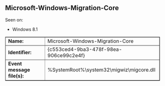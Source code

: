 ## Microsoft-Windows-Migration-Core

Seen on:
* Windows 8.1

<table border="1" class="docutils">
  <tbody>
    <tr>
      <td><b>Name:</b></td>
      <td>Microsoft-Windows-Migration-Core</td>
    </tr>
    <tr>
      <td><b>Identifier:</b></td>
      <td>{c553ced4-9ba3-478f-98ea-906ce99c2e4f}</td>
    </tr>
    <tr>
      <td><b>Event message file(s):</b></td>
      <td>%SystemRoot%\system32\migwiz\migcore.dll</td>
    </tr>
  </tbody>
</table>

&nbsp;


